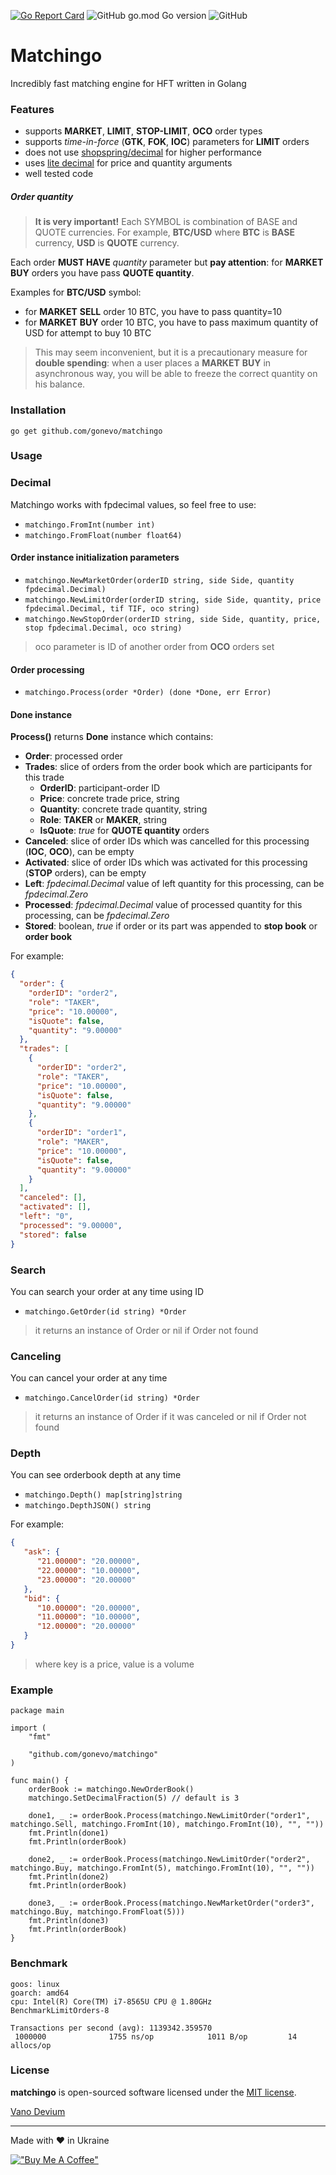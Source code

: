 [![Go Report Card](https://goreportcard.com/badge/github.com/gonevo/matchingo)](https://goreportcard.com/report/github.com/gonevo/matchingo)
![GitHub go.mod Go version](https://img.shields.io/github/go-mod/go-version/gonevo/matchingo)
![GitHub](https://img.shields.io/github/license/gonevo/matchingo)

# Matchingo

Incredibly fast matching engine for HFT written in Golang

### Features

- supports **MARKET**, **LIMIT**, **STOP-LIMIT**, **OCO** order types
- supports _time-in-force_ (**GTK**, **FOK**, **IOC**) parameters for **LIMIT** orders
- does not use [shopspring/decimal](https://github.com/shopspring/decimal) for higher performance
- uses [lite decimal](https://github.com/nikolaydubina/fpdecimal) for price and quantity arguments
- well tested code

##### Order quantity

> **It is very important!** Each SYMBOL is combination of BASE and QUOTE currencies.
> For example, **BTC/USD** where **BTC** is **BASE** currency, **USD** is **QUOTE** currency.

Each order **MUST HAVE** _quantity_ parameter but **pay attention**:
for **MARKET BUY** orders you have pass **QUOTE quantity**.

Examples for **BTC/USD** symbol:

- for **MARKET** **SELL** order 10 BTC, you have to pass quantity=10
- for **MARKET** **BUY** order 10 BTC, you have to pass maximum quantity of USD for attempt to buy 10 BTC

> This may seem inconvenient, but it is a precautionary measure for **double spending**: when a user places a
> **MARKET** **BUY** in asynchronous way, you will be able to freeze the correct quantity on his balance.

### Installation

```shell
go get github.com/gonevo/matchingo
```

### Usage

### Decimal
Matchingo works with fpdecimal values, so feel free to use:

- `matchingo.FromInt(number int)`
- `matchingo.FromFloat(number float64)`

#### Order instance initialization parameters

- `matchingo.NewMarketOrder(orderID string, side Side, quantity fpdecimal.Decimal)`
- `matchingo.NewLimitOrder(orderID string, side Side, quantity, price fpdecimal.Decimal, tif TIF, oco string)`
- `matchingo.NewStopOrder(orderID string, side Side, quantity, price, stop fpdecimal.Decimal, oco string)`

> oco parameter is ID of another order from **OCO** orders set

#### Order processing

- `matchingo.Process(order *Order) (done *Done, err Error)`

#### Done instance

**Process()** returns **Done** instance which contains:

- **Order**: processed order
- **Trades**: slice of orders from the order book which are participants for this trade
    - **OrderID**: participant-order ID
    - **Price**: concrete trade price, string
    - **Quantity**: concrete trade quantity, string
    - **Role**: **TAKER** or **MAKER**, string
    - **IsQuote**: _true_ for **QUOTE quantity** orders
- **Canceled**: slice of order IDs which was cancelled for this processing (**IOC**, **OCO**), can be empty
- **Activated**: slice of order IDs which was activated for this processing (**STOP** orders), can be empty
- **Left**: _fpdecimal.Decimal_ value of left quantity for this processing, can be _fpdecimal.Zero_
- **Processed**: _fpdecimal.Decimal_ value of processed quantity for this processing, can be _fpdecimal.Zero_
- **Stored**: boolean, _true_ if order or its part was appended to **stop book** or **order book**

For example:

```json
{
  "order": {
    "orderID": "order2",
    "role": "TAKER",
    "price": "10.00000",
    "isQuote": false,
    "quantity": "9.00000"
  },
  "trades": [
    {
      "orderID": "order2",
      "role": "TAKER",
      "price": "10.00000",
      "isQuote": false,
      "quantity": "9.00000"
    },
    {
      "orderID": "order1",
      "role": "MAKER",
      "price": "10.00000",
      "isQuote": false,
      "quantity": "9.00000"
    }
  ],
  "canceled": [],
  "activated": [],
  "left": "0",
  "processed": "9.00000",
  "stored": false
}
```

### Search
You can search your order at any time using ID

- `matchingo.GetOrder(id string) *Order`

> it returns an instance of Order or nil if Order not found

### Canceling
You can cancel your order at any time

- `matchingo.CancelOrder(id string) *Order`

> it returns an instance of Order if it was canceled or nil if Order not found

### Depth
You can see orderbook depth at any time

- `matchingo.Depth() map[string]string`
- `matchingo.DepthJSON() string`

For example:
```json
{
   "ask": {
      "21.00000": "20.00000",
      "22.00000": "10.00000",
      "23.00000": "20.00000"
   },
   "bid": {
      "10.00000": "20.00000",
      "11.00000": "10.00000",
      "12.00000": "20.00000"
   }
}
```

> where key is a price, value is a volume 

### Example

```golang
package main

import (
	"fmt"

	"github.com/gonevo/matchingo"
)

func main() {
	orderBook := matchingo.NewOrderBook()
	matchingo.SetDecimalFraction(5) // default is 3

	done1, _ := orderBook.Process(matchingo.NewLimitOrder("order1", matchingo.Sell, matchingo.FromInt(10), matchingo.FromInt(10), "", ""))
	fmt.Println(done1)
	fmt.Println(orderBook)

	done2, _ := orderBook.Process(matchingo.NewLimitOrder("order2", matchingo.Buy, matchingo.FromInt(5), matchingo.FromInt(10), "", ""))
	fmt.Println(done2)
	fmt.Println(orderBook)

	done3, _ := orderBook.Process(matchingo.NewMarketOrder("order3", matchingo.Buy, matchingo.FromFloat(5)))
	fmt.Println(done3)
	fmt.Println(orderBook)
}
```

### Benchmark

```shell
goos: linux
goarch: amd64
cpu: Intel(R) Core(TM) i7-8565U CPU @ 1.80GHz
BenchmarkLimitOrders-8 

Transactions per second (avg): 1139342.359570
 1000000              1755 ns/op            1011 B/op         14 allocs/op

```

### License

**matchingo** is open-sourced software licensed under the [MIT license](./LICENSE.md).

[Vano Devium](https://github.com/vanodevium/)

---

Made with ❤️ in Ukraine

[!["Buy Me A Coffee"](https://www.buymeacoffee.com/assets/img/custom_images/orange_img.png)](https://www.buymeacoffee.com/vanodevium)
